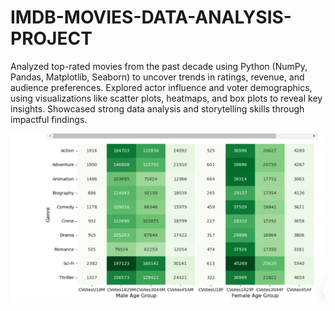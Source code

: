 # IMDB-MOVIES-DATA-ANALYSIS-PROJECT
Analyzed top-rated movies from the past decade using Python (NumPy, Pandas, Matplotlib, Seaborn) to uncover trends in ratings, revenue, and audience preferences. Explored actor influence and voter demographics, using visualizations like scatter plots, heatmaps, and box plots to reveal key insights. Showcased strong data analysis and storytelling skills through impactful findings.

![image alt](https://github.com/MD-SHAKIR/IMDB-MOVIES-DATA-ANALYSIS-PROJECT/blob/b90ebefe2a059c43f915bffb19946a709e3b8630/Screenshot%202025-03-02%20111213.png)
